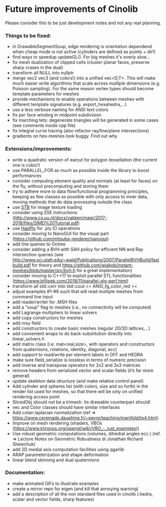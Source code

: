 # Future improvements of Cinolib
Please consider this to be just development notes and not any real planning.

### Things to be fixed:
* in DrawableSegmentSoup, edge rendering is orientation dependend when cheap mode is not active (cylinders are defined as points + dir!)
* find ways to speedup updateGL(). For big meshes it's overly slow...
* fix mesh dualization of clipped cells (cluster planar faces, preserve sharp crases in the dual)
* transform all NULL into nullptr
* merge vec2<T> vec3<T> (and colors!) into a unified vec<D,T>. This will make much easier write algorithms that scale across multiple dimensions (e.g. Poisson sampling). For the same reason vertex types should become template parameters for meshes
* provide mechanisms to enable operations between meshes with different template signatures (e.g. export_hexahedra,...)
* use a less verbose naming for ANSI text colors
* fix per face winding in midpoint subdivision
* fix marching tets: degenerate triangles will be generated in some cases (see comments inside cpp file)
* fix integral curve tracing (also refactor ray/line/plane intersections)
* gradients on hex-meshes look buggy. Find out why

### Extensions/improvements:
* write a quadratic version of earcut for polygon tessellation (the current one is cubic!)
* use PARALLEL_FOR as much as possible inside the library to boost performances
* consider computing element quality and normals (at least for faces) on the fly, without precomputing and storing them
* try to adhere more to data flow/functional programming principles, keeping as few classes as possible with only access to inner data, moving methods that do data processing outside the class
* use [STB](https://github.com/nothings/stb/blob/master/stb_image.h) for image texture loading
* consider using SSE instructions (http://www.cs.uu.nl/docs/vakken/magr/2017-2018/files/SIMD%20Tutorial.pdf)
* use [HapPly](https://github.com/nmwsharp/happly) for .ply IO operations
* consider moving to NanoGUI for the visual part (https://github.com/mitsuba-renderer/nanogui)
* add line queries to Octree
* consider adding a BVH with SAH policy for efficient NN and Ray intersection queries (see http://www.sci.utah.edu/~wald/Publications/2007/ParallelBVHBuild/fastbuild.pdf for theory and https://github.com/wjakob/instant-meshes/blob/master/src/bvh.h for a great implementation)
* consider moving to C++17 to exploit parallel STL functionalities (https://www.bfilipek.com/2018/11/parallel-alg-perf.html)
* transform all std::cerr into std::cout << ANSI_fg_color_red <<
* adjust examples #1-#6 such that will read multiple meshes from command line input
* add reader/writer for .MSH files
* add a "soup" flag to meshes (i.e., no connectivity will be computed)
* add Lagrange multipliers to linear solvers
* add copy constructors for meshes
* add rosy field
* add constructors to create basic meshes (regular 2D/3D lattices,...)
* add convenient wraps to do back-substitution directly into linear_solvers.h
* add matrix class (i.e. mat<real,size>, with operators and constructors from quaternions, rotations, identity, diagonal, ecc)
* add support to read/write per element labels in OFF and HEDRA
* make sure field_serialize is lossless in terms of numeric precision
* add inverse and transpose operators for 2x2 and 3x3 matrices
* remove headers from serialized vector and scalar fields (it’s far more general)
* update skeleton data structure (and make relative control panel)
* Add cylinder and spheres list (with colors, size and so forth) in the render list used for meshes, so that there will be only on unified rendering access point
* SlicedObj should not be a trimesh. Its drawable counterpart should!
* vec and Color classes should have similar interfaces
* Add cotan laplacian  normalization
  (ref => https://www.ceremade.dauphine.fr/~peyre/teaching/manifold/tp4.html)
* Improve on mesh rendering (shaders, VBOs (https://www.khronos.org/opengl/wiki/VBO_-_just_examples))
* Use robust geometric computations (volumes, dihedral angles ecc.)
  (ref. => Lecture Notes on Geometric Robustness di Jonathan Richard Shewchuk)
* add 2D medial axis computation facilities using qgarlib
* ARAP parameterization and shape deformation
* linear blend skinning and dual quaternions

### Documentation:
* make animated GIFs to illustrate examples
* create a mirror repo for eigen (and kill that annoying warning)
* add a description of all the non standard files used in cinolib (.hedra, scalar and vector fields, sharp features)
